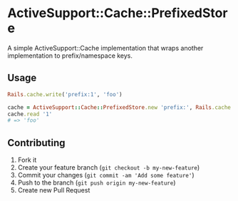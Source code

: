 # ActiveSupport::Cache::PrefixedStore

A simple ActiveSupport::Cache implementation that wraps another implementation to prefix/namespace keys.

## Usage

```ruby
Rails.cache.write('prefix:1', 'foo')

cache = ActiveSupport::Cache::PrefixedStore.new 'prefix:', Rails.cache
cache.read '1'
# => 'foo'
```

## Contributing

1. Fork it
2. Create your feature branch (`git checkout -b my-new-feature`)
3. Commit your changes (`git commit -am 'Add some feature'`)
4. Push to the branch (`git push origin my-new-feature`)
5. Create new Pull Request
